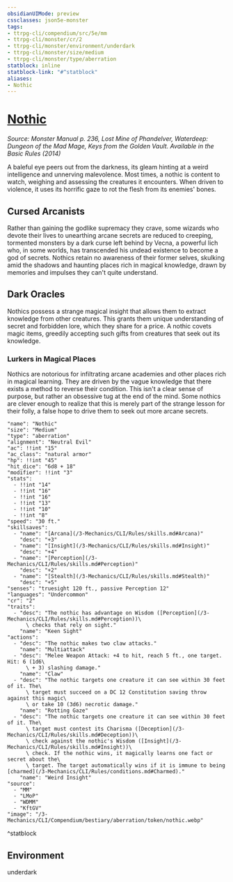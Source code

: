 ```yaml
---
obsidianUIMode: preview
cssclasses: json5e-monster
tags:
- ttrpg-cli/compendium/src/5e/mm
- ttrpg-cli/monster/cr/2
- ttrpg-cli/monster/environment/underdark
- ttrpg-cli/monster/size/medium
- ttrpg-cli/monster/type/aberration
statblock: inline
statblock-link: "#^statblock"
aliases:
- Nothic
---
```

# [Nothic](3-Mechanics\CLI\Compendium\bestiary\aberration/nothic.md)
*Source: Monster Manual p. 236, Lost Mine of Phandelver, Waterdeep: Dungeon of the Mad Mage, Keys from the Golden Vault. Available in the Basic Rules (2014)*  

A baleful eye peers out from the darkness, its gleam hinting at a weird intelligence and unnerving malevolence. Most times, a nothic is content to watch, weighing and assessing the creatures it encounters. When driven to violence, it uses its horrific gaze to rot the flesh from its enemies' bones.

## Cursed Arcanists

Rather than gaining the godlike supremacy they crave, some wizards who devote their lives to unearthing arcane secrets are reduced to creeping, tormented monsters by a dark curse left behind by Vecna, a powerful lich who, in some worlds, has transcended his undead existence to become a god of secrets. Nothics retain no awareness of their former selves, skulking amid the shadows and haunting places rich in magical knowledge, drawn by memories and impulses they can't quite understand.

## Dark Oracles

Nothics possess a strange magical insight that allows them to extract knowledge from other creatures. This grants them unique understanding of secret and forbidden lore, which they share for a price. A nothic covets magic items, greedily accepting such gifts from creatures that seek out its knowledge.

### Lurkers in Magical Places

Nothics are notorious for infiltrating arcane academies and other places rich in magical learning. They are driven by the vague knowledge that there exists a method to reverse their condition. This isn't a clear sense of purpose, but rather an obsessive tug at the end of the mind. Some nothics are clever enough to realize that this is merely part of the strange lesson for their folly, a false hope to drive them to seek out more arcane secrets.

```statblock
"name": "Nothic"
"size": "Medium"
"type": "aberration"
"alignment": "Neutral Evil"
"ac": !!int "15"
"ac_class": "natural armor"
"hp": !!int "45"
"hit_dice": "6d8 + 18"
"modifier": !!int "3"
"stats":
  - !!int "14"
  - !!int "16"
  - !!int "16"
  - !!int "13"
  - !!int "10"
  - !!int "8"
"speed": "30 ft."
"skillsaves":
  - "name": "[Arcana](/3-Mechanics/CLI/Rules/skills.md#Arcana)"
    "desc": "+3"
  - "name": "[Insight](/3-Mechanics/CLI/Rules/skills.md#Insight)"
    "desc": "+4"
  - "name": "[Perception](/3-Mechanics/CLI/Rules/skills.md#Perception)"
    "desc": "+2"
  - "name": "[Stealth](/3-Mechanics/CLI/Rules/skills.md#Stealth)"
    "desc": "+5"
"senses": "truesight 120 ft., passive Perception 12"
"languages": "Undercommon"
"cr": "2"
"traits":
  - "desc": "The nothic has advantage on Wisdom ([Perception](/3-Mechanics/CLI/Rules/skills.md#Perception))\
      \ checks that rely on sight."
    "name": "Keen Sight"
"actions":
  - "desc": "The nothic makes two claw attacks."
    "name": "Multiattack"
  - "desc": "Melee Weapon Attack: +4 to hit, reach 5 ft., one target. Hit: 6 (1d6\
      \ + 3) slashing damage."
    "name": "Claw"
  - "desc": "The nothic targets one creature it can see within 30 feet of it. The\
      \ target must succeed on a DC 12 Constitution saving throw against this magic\
      \ or take 10 (3d6) necrotic damage."
    "name": "Rotting Gaze"
  - "desc": "The nothic targets one creature it can see within 30 feet of it. The\
      \ target must contest its Charisma ([Deception](/3-Mechanics/CLI/Rules/skills.md#Deception))\
      \ check against the nothic's Wisdom ([Insight](/3-Mechanics/CLI/Rules/skills.md#Insight))\
      \ check. If the nothic wins, it magically learns one fact or secret about the\
      \ target. The target automatically wins if it is immune to being [charmed](/3-Mechanics/CLI/Rules/conditions.md#Charmed)."
    "name": "Weird Insight"
"source":
  - "MM"
  - "LMoP"
  - "WDMM"
  - "KftGV"
"image": "/3-Mechanics/CLI/Compendium/bestiary/aberration/token/nothic.webp"
```
^statblock

## Environment

underdark